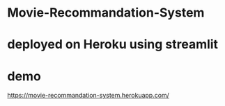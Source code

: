# Movie-Recommandation-System

# deployed on Heroku using streamlit
# demo
https://movie-recommandation-system.herokuapp.com/

